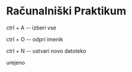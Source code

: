 # Računalniški Praktikum
 ctrl + A -- izberi vse 
 
 ctrl + O -- odpri imenik
 
 ctrl + N -- ustvari novo datoteko


urejeno
